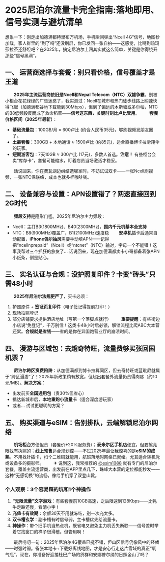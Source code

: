 # 2025尼泊尔流量卡完全指南:落地即用、信号实测与避坑清单

想象一下：刚走出加德满都特里布万机场，手机瞬间弹出“Ncell 4G”信号，地图秒加载，家人群里的“到了吗”还没刷屏，你已发回一张自拍——这感觉，比喝到热玛莎拉茶还舒坦吧？在2025年，搞定尼泊尔上网其实就这么简单，关键是你得绕开那些“信号黑洞”。

## 一、 运营商选择与套餐：别只看价格，信号覆盖才是王道
　　**2025年主流运营商依旧是Ncell和Nepal Telecom（NTC）双雄争霸**。别被小柜台花花绿绿的广告迷惑了，我实测过：Ncell在城市和热门徒步线路上网速快得飞起（加德满都谷地下载能到30Mbps），但到了偏远的木斯塘或多尔帕，NTC的B8低频段反而成了救命稻草——**信号这东西，关键时刻比卢比管用**。
　　**套餐价格区间（2025年最新）**：
*   **基础流量包**：100GB/月 ≈ 600卢比 (约合人民币35元)，够刷视频发朋友圈了。
*   **土豪套餐**：300GB + 本地通话 ≈ 1500卢比 (约85元)，适合直播博卡拉滑翔伞的玩家。
*   **短期游客包**：7天10GB ≈ 300卢比 (17元)，多数人首选。**注意！** 有些柜台会卖“库存卡”，套餐可能缩水，盯着店员当场激活才稳妥。

　　话说回来，你在费瓦湖边纠结选哪家时，不妨试试双卡——一张Ncell刷视频，一张NTC保联络，成本也就多杯咖啡钱。

## 二、 设备兼容与设置：APN设置错了？网速直接回到2G时代
　　**频段支持**是隐形门槛。2025年尼泊尔主力频段：
*   Ncell：主打B3(1800MHz)、B40(2300MHz)，**国内千元机基本全支持**
*   NTC：B8(900MHz)覆盖广，B1(2100MHz)速度稳
　　**安卓机**插卡后通常自动配置，**iPhone偶尔抽风**需要手动填APN——记得把“ncellnprepaid”（Ncell）或“ntcnet”（NTC）输对，字母一个不能错！这事我帮过三个抓狂的旅友了... 话说回来，现在加德满都卖卡小哥都备着张APN小纸条，倒是贴心。

## 三、 实名认证与合规：没护照复印件？卡变“砖头”只需48小时
　　**2025年尼泊尔法规更严了**，买卡必须：
1.  护照原件 + **签证页复印件**（电子签记得提前打印！）
2.  现场拍照登记
3.  部分店铺要求提供酒店地址（写第一个落脚点就行）
　　**重要提醒**：有些街边小店说“免登记”，千万别信！这类卡48小时后必锁，解锁流程比爬ABC大本营还累。**合规就是省钱**——省的是你在异国跑营业厅的崩溃时间。

## 四、 漫游与区域包：去趟奇特旺，流量费够买张回国机票？
　　**尼泊尔跨区资费陷阱**：从加德满都到博卡拉算同区，但去奇特旺或蓝毗尼就属于“跨区漫游”了！2025年新政策稍有放宽，但超出套餐外流量仍贵得肉疼（约10元/MB）。**解决方案**：
*   出发前买**全国通用包**（贵30%但省心）
*   抵达新城市后，**本地重购小流量卡**（适合深度游玩家）
*   或者... 试试更聪明的方案？

## 五、 购买渠道与eSIM：告别排队，云端解锁尼泊尔网络
　　**机场柜台**方便但贵（套餐价+20%服务费）；**泰米尔区手机店**便宜，但要擦亮眼找有执照的；**线上预售**适合规划控——不过2025年最让我惊喜的是**eSIM的成熟**。不用找针插卡，扫个二维码就能用，航班落地时网络已就绪。尤其适合转机党或设备多的摄影师。
　　✈ 说到这，我常推荐的 [@esim1088](https://t.me/s/esim1088) 就有专门的尼泊尔套餐，覆盖主流运营商，出发前在APP里点几下，珠峰大本营的定位都能秒发——这种“无感切换”的流畅，像给手机穿了双登山靴。

### 个人观察：3个容易踩的坑和1个神操作
1.  **“无限流量”文字游戏**：有些套餐前10GB高速，之后限速到128Kbps——比牦牛走路还慢，看清小字！
2.  **充值卡有效期**：余额30天不用就冻结，别一次充太多。
3.  **双卡槽玄学**：副卡槽有时信号弱，主卡槽优先给流量卡。
4.  **神操作**：带个旧手机当热点机，既省电又避免主力机丢失断联——信号差时举着它找窗口的样子很滑稽，但管用啊！

　　最后唠叨一句：2025年尼泊尔4G覆盖已挺不错，但山区信号仍像风中的经幡——时强时弱。备张本地卡+下载好离线地图，才是安心行走这片雪域的真正“氧气瓶”。现在，你准备好迎接杜巴广场的鸽群和安娜普尔纳的日照金山了吗？